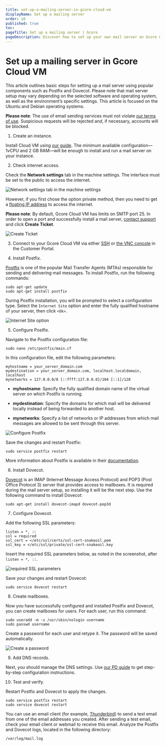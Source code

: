 ```yaml
---
title: set-up-a-mailing-server-in-gcore-cloud-vm
displayName: Set up a mailing server
order: 10
published: true
toc:
pageTitle: Set up a mailing server | Gcore
pageDescription: Discover how to set up your own mail server on Gcore Cloud VM using Postfix and Dovecot and manage DNS records for optimal performance.
---
```

# Set up a mailing server in Gcore Cloud VM

This article outlines basic steps for setting up a mail server using popular components such as Postfix and Dovecot. Please note that mail server setup may vary depending on the selected software and operating system, as well as the environment’s specific settings. This article is focused on the Ubuntu and Debian operating systems.

**Please note**: The use of email sending services must not violate <a href="https://gcore.com/legal" target="_blank">our terms of use</a>. Suspicious requests will be rejected and, if necessary, accounts will be blocked.

1. Create an instance.

Install Cloud VM using <a href="https://gcore.com/docs/cloud/virtual-instances/create-an-instance" target="_blank">our guide</a>. The minimum available configuration—1vCPU and 2 GB RAM—will be enough to install and run a mail server on your instance.

2. Check internet access.

Check the **Network settings** tab in the machine settings. The interface must be set to the public to access the internet.

<img src="https://assets.gcore.pro/docs/cloud/use-cases/1.png" alt="Network settings tab in the machine settings">

However, if you first chose the option private method, then you need to get a <a href="https://gcore.com/docs/cloud/networking/ip-address/create-and-configure-a-floating-ip-address" target="_blank">floating IP address</a> to access the internet.

**Please note**: By default, Gcore Cloud VM has limits on SMTP port 25. In order to open a port and successfully install a mail server, <a href="https://accounts.gcore.com/tickets/all" target="_blank">contact support</a> and click **Create Ticket**.

<img src="https://assets.gcore.pro/docs/cloud/use-cases/2.png" alt="Create Ticket">

3. Connect to your Gcore Cloud VM via either <a href="https://gcore.com/docs/cloud/virtual-instances/connect/connect-to-your-instance-via-ssh" target="_blank">SSH</a> or <a href="https://gcore.com/docs/cloud/virtual-instances/connect/connect-to-your-instance-via-control-panel" target="_blank">the VNC concole</a> in the Customer Portal.

4. Install Postfix.

<a href="https://www.postfix.org/" target="_blank">Postfix</a> is one of the popular Mail Transfer Agents (MTAs) responsible for sending and delivering mail messages. To install Postfix, run the following commands:

```
sudo apt-get update
sudo apt-get install postfix
```

During Postfix installation, you will be prompted to select a configuration type. Select the `Internet Site` option and enter the fully qualified hostname of your server, then click `<Ok>`.

<img src="https://assets.gcore.pro/docs/cloud/use-cases/3.png" alt="Internet Site option">

5. Configure Postfix.

Navigate to the Postfix configuration file:

```
sudo nano /etc/postfix/main.cf
```

In this configuration file, edit the following parameters:

```
myhostname = your_server_domain.com
mydestination = your_server_domain.com, localhost.localdomain, localhost
mynetworks = 127.0.0.0/8 [::ffff:127.0.0.0]/104 [::1]/128
```

- **myhostname**: Specify the fully qualified domain name of the virtual server on which Postfix is running.

- **mydestination**: Specify the domains for which mail will be delivered locally instead of being forwarded to another host.

- **mynetworks**: Specify a list of networks or IP addresses from which mail messages are allowed to be sent through this server.

<img src="https://assets.gcore.pro/docs/cloud/use-cases/4.png" alt="Configure Postfix">

Save the changes and restart Postfix:

```
sudo service postfix restart
```

More information about Postfix is available in their <a href="https://www.postfix.org/documentation.html" target="_blank">documentation</a>.

6. Install Dovecot.

<a href="https://www.dovecot.org/" target="_blank">Dovecot</a> is an IMAP (Internet Message Access Protocol) and POP3 (Post Office Protocol 3) server that provides access to mailboxes. It is required during the mail server setup, so installing it will be the next step. Use the following command to install Dovecot:

```
sudo apt-get install dovecot-imapd dovecot-pop3d
```

7. Configure Dovecot.

Add the following SSL parameters:

```
listen = *, ::
ssl = required
ssl_cert = </etc/ssl/certs/ssl-cert-snakeoil.pem
ssl_key = </etc/ssl/private/ssl-cert-snakeoil.key
```

Insert the required SSL parameters below, as noted in the screenshot, after `listen = *, ::`.

<img src="https://assets.gcore.pro/docs/cloud/use-cases/5.png" alt="required SSL parameters">

Save your changes and restart Dovecot:

```
sudo service dovecot restart
```

8. Create mailboxes.

Now you have successfully configured and installed Postfix and Dovecot, you can create mailboxes for users. For each user, run this command:

```
sudo useradd -m -s /usr/sbin/nologin username
sudo passwd username
```

Create a password for each user and retype it. The password will be saved automatically.

<img src="https://assets.gcore.pro/docs/cloud/use-cases/6.png" alt="Create a password">

9. Add DNS records.

Next, you should manage the DNS settings. Use <a href="https://gcore.com/docs/dns/dns-records/set-up-dns-for-sending-email" target="_blank">our PD guide</a> to get step-by-step configuration instructions.

10. Test and verify.

Restart Postfix and Dovecot to apply the changes. 

```
sudo service postfix restart
sudo service dovecot restart
```

You can use an email client (for example, <a href="https://www.thunderbird.net/" target="_blank">Thunderbird</a>) to send a test email from one of the email addresses you created. After sending a test email, check your email client or webmail to receive this email. Analyze the Postfix and Dovecot logs, located in the following directory:

```
/var/log/mail.log
``` 
